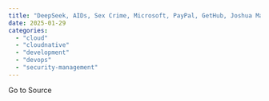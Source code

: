 ```yaml
---
title: "DeepSeek, AIDs, Sex Crime, Microsoft, PayPal, GetHub, Joshua Marpet and More - SWN #446"
date: 2025-01-29
categories: 
  - "cloud"
  - "cloudnative"
  - "development"
  - "devops"
  - "security-management"
---
```


Go to Source
